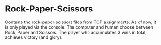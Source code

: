 # Rock-Paper-Scissors
Contains the rock-paper-scissors files from TOP assignments. As of now, it is only played via the console. The computer and human choose between Rock, Paper and Scissors. The player who accumulates 3 wins in total, achieves victory (and glory).
